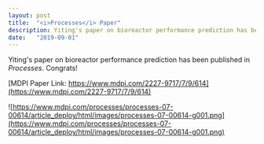 ```yaml
---
layout: post
title:  "<i>Processes</i> Paper"
description: Yiting's paper on bioreactor performance prediction has been published in Processes.
date:   "2019-09-01"
---
```


Yiting's paper on bioreactor performance prediction has been published in <i>Processes</i>. Congrats!

[MDPI Paper Link: https://www.mdpi.com/2227-9717/7/9/614](https://www.mdpi.com/2227-9717/7/9/614)

![https://www.mdpi.com/processes/processes-07-00614/article_deploy/html/images/processes-07-00614-g001.png](https://www.mdpi.com/processes/processes-07-00614/article_deploy/html/images/processes-07-00614-g001.png)